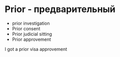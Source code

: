 # Prior - предварительный


- prior investigation
-  Prior consent
-  Prior judicial sitting
-  Prior approvement

  I got a prior visa approvement
